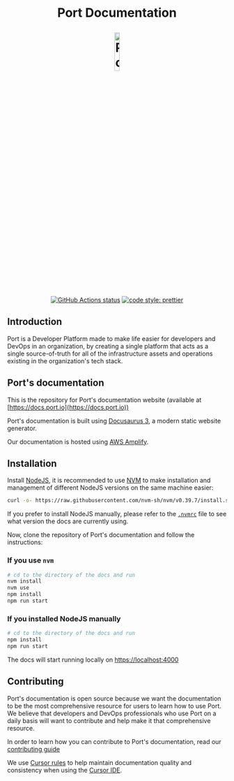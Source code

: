 <h1 align="center">
  <p align="center">Port Documentation</p>
  <a href="https://docs.port.io"><img src="https://port-graphical-assets.s3.eu-west-1.amazonaws.com/Port+Logo.svg" alt="Port" width="15%"></a>
</h1>

<p align="center">
  <a href="https://github.com/port-labs/port-docs/actions/workflows/verify-docs-build.yml"><img src="https://github.com/port-labs/port-docs/actions/workflows/verify-docs-build.yml/badge.svg" alt="GitHub Actions status"></a>
  <a href= "https://github.com/prettier/prettier"><img alt="code style: prettier" src="https://img.shields.io/badge/code_style-prettier-ff69b4.svg"></a>

</p>

## Introduction

Port is a Developer Platform made to make life easier for developers and DevOps in an organization, by creating a single platform that acts as a single source-of-truth for all of the infrastructure assets and operations existing in the organization's tech stack.

## Port's documentation

This is the repository for Port's documentation website (available at [https://docs.port.io](https://docs.port.io))

Port's documentation is built using [Docusaurus 3](https://docusaurus.io/), a modern static website generator.

Our documentation is hosted using [AWS Amplify](https://aws.amazon.com/amplify/).

## Installation

Install [NodeJS](https://nodejs.org), it is recommended to use [NVM](https://github.com/nvm-sh/nvm#install--update-script) to make installation and management of different NodeJS versions on the same machine easier:

```bash
curl -o- https://raw.githubusercontent.com/nvm-sh/nvm/v0.39.7/install.sh | bash
```

If you prefer to install NodeJS manually, please refer to the [`.nvmrc`](./.nvmrc) file to see what version the docs are currently using.

Now, clone the repository of Port's documentation and follow the instructions:

### If you use `nvm`

```bash
# cd to the directory of the docs and run
nvm install
nvm use
npm install
npm run start
```

### If you installed NodeJS manually

```bash
# cd to the directory of the docs and run
npm install
npm run start
```

The docs will start running locally on [https://localhost:4000](https://localhost:4000)

## Contributing

Port's documentation is open source because we want the documentation to be the most comprehensive resource for users to learn how to use Port. We believe that developers and DevOps professionals who use Port on a daily basis will want to contribute and help make it that comprehensive resource.

In order to learn how you can contribute to Port's documentation, read our [contributing guide](./CONTRIBUTING.md)

We use [Cursor rules](./docs/cursor-rules.md) to help maintain documentation quality and consistency when using the [Cursor IDE](https://cursor.sh/).
